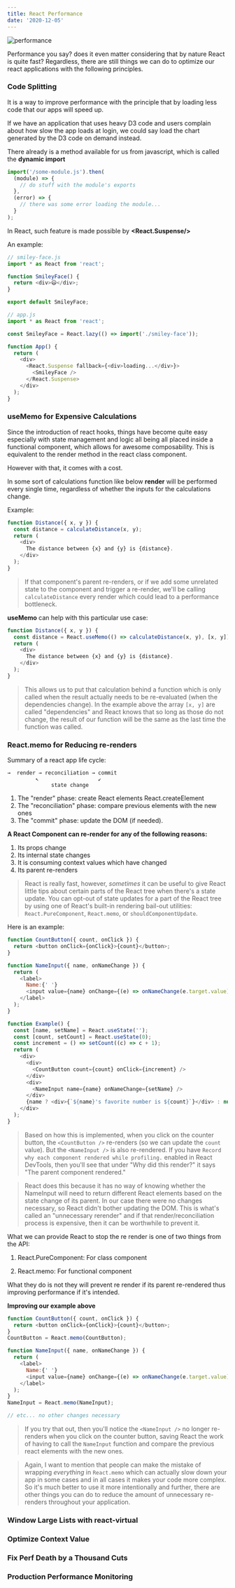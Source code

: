 ```yaml
---
title: React Performance
date: '2020-12-05'
---
```


![performance](./peformance.jpg)

Performance you say? does it even matter considering that by nature React is quite fast? Regardless, there are still things we can do to optimize our react applications with the following principles.

### Code Splitting

It is a way to improve performance with the principle that by loading less code that our apps will speed up.

If we have an application that uses heavy D3 code and users complain about how slow the app loads at login, we could say load the chart generated by the D3 code on demand instead.

There already is a method available for us from javascript, which is called the **dynamic import**

```javascript
import('/some-module.js').then(
  (module) => {
    // do stuff with the module's exports
  },
  (error) => {
    // there was some error loading the module...
  }
);
```

In React, such feature is made possible by **<React.Suspense/>**

An example:

```javascript
// smiley-face.js
import * as React from 'react';

function SmileyFace() {
  return <div>😃</div>;
}

export default SmileyFace;

// app.js
import * as React from 'react';

const SmileyFace = React.lazy(() => import('./smiley-face'));

function App() {
  return (
    <div>
      <React.Suspense fallback={<div>loading...</div>}>
        <SmileyFace />
      </React.Suspense>
    </div>
  );
}
```

### useMemo for Expensive Calculations

Since the introduction of react hooks, things have become quite easy especially with state management and logic all being all placed inside a functional component, which allows for awesome composability. This is equivalent to the render method in the react class component.

However with that, it comes with a cost.

In some sort of calculations function like below **render** will be performed every single time, regardless of whether the inputs for the calculations change.

Example:

```javascript
function Distance({ x, y }) {
  const distance = calculateDistance(x, y);
  return (
    <div>
      The distance between {x} and {y} is {distance}.
    </div>
  );
}
```

> If that component's parent re-renders, or if we add some unrelated state to the component and trigger a re-render, we'll be calling `calculateDistance` every render which could lead to a performance bottleneck.

**useMemo** can help with this particular use case:

```javascript
function Distance({ x, y }) {
  const distance = React.useMemo(() => calculateDistance(x, y), [x, y]);
  return (
    <div>
      The distance between {x} and {y} is {distance}.
    </div>
  );
}
```

> This allows us to put that calculation behind a function which is only called when the result actually needs to be re-evaluated (when the dependencies change). In the example above the array `[x, y]` are called "dependencies" and React knows that so long as those do not change, the result of our function will be the same as the last time the function was called.

### React.memo for Reducing re-renders

Summary of a react app life cycle:

```
→  render → reconciliation → commit
         ↖                   ↙
              state change
```

1. The "render" phase: create React elements React.createElement
2. The "reconciliation" phase: compare previous elements with the new ones
3. The "commit" phase: update the DOM (if needed).

**A React Component can re-render for any of the following reasons:**

1. Its props change
2. Its internal state changes
3. It is consuming context values which have changed
4. Its parent re-renders

> React is really fast, however, _sometimes_ it can be useful to give React little tips about certain parts of the React tree when there's a state update. You can opt-out of state updates for a part of the React tree by using one of React's built-in rendering bail-out utilities: `React.PureComponent`, `React.memo`, or `shouldComponentUpdate`.

Here is an example:

```javascript
function CountButton({ count, onClick }) {
  return <button onClick={onClick}>{count}</button>;
}

function NameInput({ name, onNameChange }) {
  return (
    <label>
      Name:{' '}
      <input value={name} onChange={(e) => onNameChange(e.target.value)} />
    </label>
  );
}

function Example() {
  const [name, setName] = React.useState('');
  const [count, setCount] = React.useState(0);
  const increment = () => setCount((c) => c + 1);
  return (
    <div>
      <div>
        <CountButton count={count} onClick={increment} />
      </div>
      <div>
        <NameInput name={name} onNameChange={setName} />
      </div>
      {name ? <div>{`${name}'s favorite number is ${count}`}</div> : null}
    </div>
  );
}
```

> Based on how this is implemented, when you click on the counter button, the `<CountButton />` re-renders (so we can update the `count` value). But the `<NameInput />` is also re-rendered. If you have `Record why each component rendered while profiling.` enabled in React DevTools, then you'll see that under "Why did this render?" it says "The parent component rendered."

> React does this because it has no way of knowing whether the NameInput will need to return different React elements based on the state change of its parent. In our case there were no changes necessary, so React didn't bother updating the DOM. This is what's called an "unnecessary rerender" and if that render/reconciliation process is expensive, then it can be worthwhile to prevent it.

What we can provide React to stop the re render is one of two things from the API:

1. React.PureComponent: For class component

2. React.memo: For functional component

What they do is not they will prevent re render if its parent re-rendered thus improving performance if it's intended.

**Improving our example above**

```javascript
function CountButton({ count, onClick }) {
  return <button onClick={onClick}>{count}</button>;
}
CountButton = React.memo(CountButton);

function NameInput({ name, onNameChange }) {
  return (
    <label>
      Name:{' '}
      <input value={name} onChange={(e) => onNameChange(e.target.value)} />
    </label>
  );
}
NameInput = React.memo(NameInput);

// etc... no other changes necessary
```

> If you try that out, then you'll notice the `<NameInput />` no longer re-renders when you click on the counter button, saving React the work of having to call the `NameInput` function and compare the previous react elements with the new ones.

> Again, I want to mention that people can make the mistake of wrapping _everything_ in `React.memo` which can actually slow down your app in some cases and in all cases it makes your code more complex. So it's much better to use it more intentionally and further, there are other things you can do to reduce the amount of unnecessary re-renders throughout your application.

### Window Large Lists with react-virtual

### Optimize Context Value

### Fix Perf Death by a Thousand Cuts

### Production Performance Monitoring
